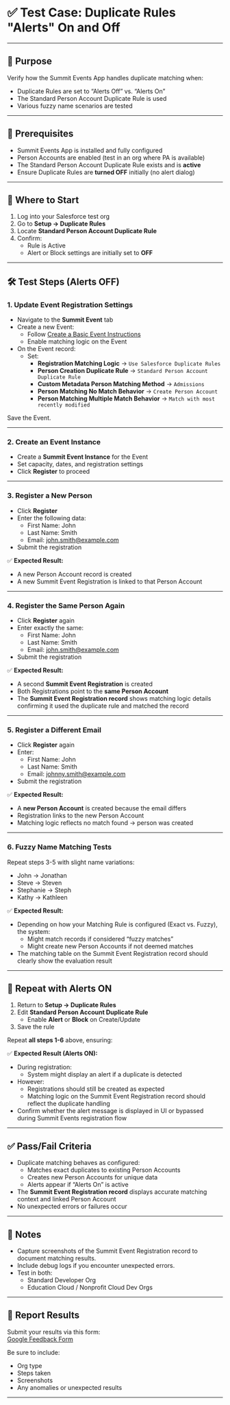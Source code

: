 # ✅ Test Case: Duplicate Rules "Alerts" On and Off

---

## 🎯 Purpose

Verify how the Summit Events App handles duplicate matching when:
- Duplicate Rules are set to “Alerts Off” vs. “Alerts On”
- The Standard Person Account Duplicate Rule is used
- Various fuzzy name scenarios are tested

---

## 🔗 Prerequisites

- Summit Events App is installed and fully configured
- Person Accounts are enabled (test in an org where PA is available)
- The Standard Person Account Duplicate Rule exists and is **active**
- Ensure Duplicate Rules are **turned OFF** initially (no alert dialog)

---

## 🏁 Where to Start

1. Log into your Salesforce test org
2. Go to **Setup → Duplicate Rules**
3. Locate **Standard Person Account Duplicate Rule**
4. Confirm:
   - Rule is Active
   - Alert or Block settings are initially set to **OFF**

---

## 🛠 Test Steps (Alerts OFF)

### 1. Update Event Registration Settings

- Navigate to the **Summit Event** tab
- Create a new Event:
  - Follow [Create a Basic Event Instructions](https://sfdo-community-sprints.github.io/summit-events-app-documentation/docs/Getting-Started/create-basic-event/)
  - Enable matching logic on the Event
- On the Event record:
  - Set:
    - **Registration Matching Logic** → `Use Salesforce Duplicate Rules`
    - **Person Creation Duplicate Rule** → `Standard Person Account Duplicate Rule`
    - **Custom Metadata Person Matching Method** → `Admissions`
    - **Person Matching No Match Behavior** → `Create Person Account`
    - **Person Matching Multiple Match Behavior** → `Match with most recently modified`

Save the Event.

---

### 2. Create an Event Instance

- Create a **Summit Event Instance** for the Event
- Set capacity, dates, and registration settings
- Click **Register** to proceed

---

### 3. Register a New Person

- Click **Register**
- Enter the following data:
  - First Name: John
  - Last Name: Smith
  - Email: john.smith@example.com
- Submit the registration

✅ **Expected Result:**
- A new Person Account record is created
- A new Summit Event Registration is linked to that Person Account

---

### 4. Register the Same Person Again

- Click **Register** again
- Enter exactly the same:
  - First Name: John
  - Last Name: Smith
  - Email: john.smith@example.com
- Submit the registration

✅ **Expected Result:**
- A second **Summit Event Registration** is created
- Both Registrations point to the **same Person Account**
- The **Summit Event Registration record** shows matching logic details confirming it used the duplicate rule and matched the record

---

### 5. Register a Different Email

- Click **Register** again
- Enter:
  - First Name: John
  - Last Name: Smith
  - Email: johnny.smith@example.com
- Submit the registration

✅ **Expected Result:**
- A **new Person Account** is created because the email differs
- Registration links to the new Person Account
- Matching logic reflects no match found → person was created

---

### 6. Fuzzy Name Matching Tests

Repeat steps 3-5 with slight name variations:
- John → Jonathan
- Steve → Steven
- Stephanie → Steph
- Kathy → Kathleen

✅ **Expected Result:**
- Depending on how your Matching Rule is configured (Exact vs. Fuzzy), the system:
  - Might match records if considered “fuzzy matches”
  - Might create new Person Accounts if not deemed matches
- The matching table on the Summit Event Registration record should clearly show the evaluation result

---

## 🔁 Repeat with Alerts ON

1. Return to **Setup → Duplicate Rules**
2. Edit **Standard Person Account Duplicate Rule**
   - Enable **Alert** or **Block** on Create/Update
3. Save the rule

Repeat **all steps 1-6** above, ensuring:

✅ **Expected Result (Alerts ON):**

- During registration:
  - System might display an alert if a duplicate is detected
- However:
  - Registrations should still be created as expected
  - Matching logic on the Summit Event Registration record should reflect the duplicate handling
- Confirm whether the alert message is displayed in UI or bypassed during Summit Events registration flow

---

## ✅ Pass/Fail Criteria

- Duplicate matching behaves as configured:
  - Matches exact duplicates to existing Person Accounts
  - Creates new Person Accounts for unique data
  - Alerts appear if “Alerts On” is active
- The **Summit Event Registration record** displays accurate matching context and linked Person Account
- No unexpected errors or failures occur

---

## 📝 Notes

- Capture screenshots of the Summit Event Registration record to document matching results.
- Include debug logs if you encounter unexpected errors.
- Test in both:
  - Standard Developer Org
  - Education Cloud / Nonprofit Cloud Dev Orgs

---

## 💬 Report Results

Submit your results via this form:  
[Google Feedback Form](https://forms.gle/LDMYekkdJoLvYah66)

Be sure to include:
- Org type
- Steps taken
- Screenshots
- Any anomalies or unexpected results

---

